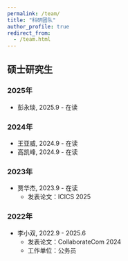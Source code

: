```yaml
---
permalink: /team/
title: "科研团队"
author_profile: true
redirect_from: 
  - /team.html
---
```


## 硕士研究生

### 2025年
- 彭永琰, 2025.9 - 在读

### 2024年
- 王亚威, 2024.9 - 在读
- 高凯峰, 2024.9 - 在读

### 2023年
- 贾华杰, 2023.9 - 在读
  - 发表论文：ICICS 2025

### 2022年
- 李小双, 2022.9 - 2025.6
  - 发表论文：CollaborateCom 2024
  - 工作单位：公务员
